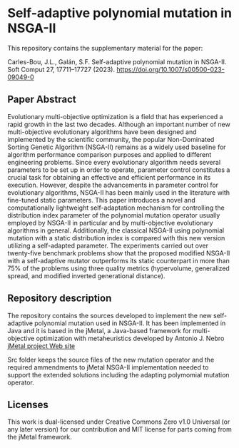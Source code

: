 # Self-adaptive polynomial mutation in NSGA-II

This repository contains the supplementary material for the paper:

Carles-Bou, J.L., Galán, S.F. Self-adaptive polynomial mutation in NSGA-II. Soft Comput 27, 17711–17727 (2023). 
https://doi.org/10.1007/s00500-023-09049-0

## Paper Abstract
Evolutionary multi-objective optimization is a field that has experienced a rapid growth in the last two decades. Although an important number of new multi-objective evolutionary algorithms have been designed and implemented by the scientific community, the popular Non-Dominated Sorting Genetic Algorithm (NSGA-II) remains as a widely used baseline for algorithm performance comparison purposes and applied to different engineering problems. Since every evolutionary algorithm needs several parameters to be set up in order to operate, parameter control constitutes a crucial task for obtaining an effective and efficient performance in its execution. However, despite the advancements in parameter control for evolutionary algorithms, NSGA-II has been mainly used in the literature with fine-tuned static parameters. This paper introduces a novel and computationally lightweight self-adaptation mechanism for controlling the distribution index parameter of the polynomial mutation operator usually employed by NSGA-II in particular and by multi-objective evolutionary algorithms in general. Additionally, the classical NSGA-II using polynomial mutation with a static distribution index is compared with this new version utilizing a self-adapted parameter. The experiments carried out over twenty-five benchmark problems show that the proposed modified NSGA-II with a self-adaptive mutator outperforms its static counterpart in more than 75% of the problems using three quality metrics (hypervolume, generalized spread, and modified inverted generational distance).

## Repository description
The repository contains the sources developed to implement the new self-adaptive polynomial mutation used in NSGA-II. It has been implemented in Java and it is based in the jMetal, a 
Java-based framework for multi-objective optimization with metaheuristics developed by Antonio J. Nebro [jMetal project Web site](https://github.com/jMetal/jMetal)

Src folder keeps the source files of the new mutation operator and the required ammendments to jMetal NSGA-II implementation needed to support the extended solutions including the adapting polymomial mutation operator.




## Licenses
This work is dual-licensed under Creative Commons Zero v1.0 Universal (or any later version) for our contribution and MIT license for parts coming from the jMetal framework.
